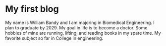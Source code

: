 # My first blog
My name is William Bandy and I am majoring in Biomedical Engineering. I plan to graduate by 2029. My goal in life is to become a doctor. Some hobbies of mine are running, lifting, and reading books in my spare time. My favorite subject so far in College in engineering.
